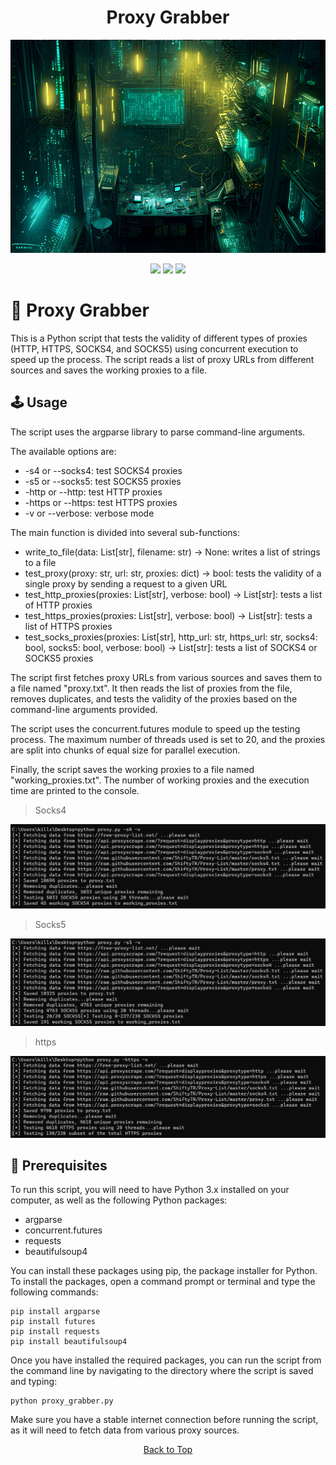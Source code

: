 <a id="top"></a>

#

<h1 align="center">
Proxy Grabber
</h1>

<p align="center"> 
  <kbd>
<img src="https://raw.githubusercontent.com/r0xd4n3t/proxy-grab/main/img/proxy.png"></img>
  </kbd>
</p>

<p align="center">
<img src="https://img.shields.io/github/last-commit/r0xd4n3t/proxy-grab?style=flat">
<img src="https://img.shields.io/github/stars/r0xd4n3t/proxy-grab?color=brightgreen">
<img src="https://img.shields.io/github/forks/r0xd4n3t/proxy-grab?color=brightgreen">
</p>

# 📜 Proxy Grabber
This is a Python script that tests the validity of different types of proxies (HTTP, HTTPS, SOCKS4, and SOCKS5) using concurrent execution to speed up the process. The script reads a list of proxy URLs from different sources and saves the working proxies to a file.

## 🕹️ Usage
The script uses the argparse library to parse command-line arguments.

The available options are:
-    -s4 or --socks4: test SOCKS4 proxies
-    -s5 or --socks5: test SOCKS5 proxies
-    -http or --http: test HTTP proxies
-    -https or --https: test HTTPS proxies
-    -v or --verbose: verbose mode

The main function is divided into several sub-functions:
-    write_to_file(data: List[str], filename: str) -> None: writes a list of strings to a file
-    test_proxy(proxy: str, url: str, proxies: dict) -> bool: tests the validity of a single proxy by sending a request to a given URL
-    test_http_proxies(proxies: List[str], verbose: bool) -> List[str]: tests a list of HTTP proxies
-    test_https_proxies(proxies: List[str], verbose: bool) -> List[str]: tests a list of HTTPS proxies
-    test_socks_proxies(proxies: List[str], http_url: str, https_url: str, socks4: bool, socks5: bool, verbose: bool) -> List[str]: tests a list of SOCKS4 or SOCKS5 proxies

The script first fetches proxy URLs from various sources and saves them to a file named "proxy.txt". It then reads the list of proxies from the file, removes duplicates, and tests the validity of the proxies based on the command-line arguments provided.

The script uses the concurrent.futures module to speed up the testing process. The maximum number of threads used is set to 20, and the proxies are split into chunks of equal size for parallel execution.

Finally, the script saves the working proxies to a file named "working_proxies.txt". The number of working proxies and the execution time are printed to the console.

> Socks4

![](https://raw.githubusercontent.com/r0xd4n3t/proxy-grab/main/img/s4.png)

> Socks5

![](https://raw.githubusercontent.com/r0xd4n3t/proxy-grab/main/img/s5.png)

> https

![](https://raw.githubusercontent.com/r0xd4n3t/proxy-grab/main/img/https.png)

## 📝 Prerequisites
To run this script, you will need to have Python 3.x installed on your computer, as well as the following Python packages:

-    argparse
-    concurrent.futures
-    requests
-    beautifulsoup4

You can install these packages using pip, the package installer for Python. To install the packages, open a command prompt or terminal and type the following commands:

```
pip install argparse
pip install futures
pip install requests
pip install beautifulsoup4
```

Once you have installed the required packages, you can run the script from the command line by navigating to the directory where the script is saved and typing:

```
python proxy_grabber.py
```

Make sure you have a stable internet connection before running the script, as it will need to fetch data from various proxy sources.


<p align="center"><a href=#top>Back to Top</a></p>
